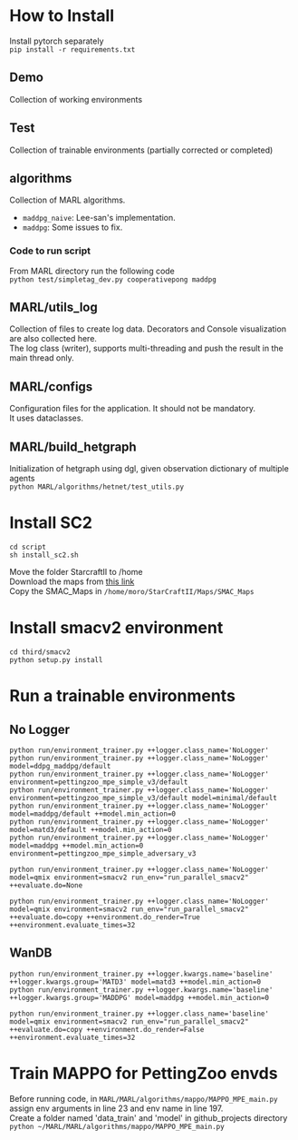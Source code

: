 # How to Install

Install pytorch separately  
`pip install -r requirements.txt`

## Demo

Collection of working environments

## Test

Collection of trainable environments (partially corrected or completed)

## algorithms

Collection of MARL algorithms.
- `maddpg_naive`: Lee-san's implementation.
- `maddpg`: Some issues to fix. 

### Code to run script

From MARL directory run the following code  
`python test/simpletag_dev.py cooperativepong maddpg`

## MARL/utils_log

Collection of files to create log data. Decorators and Console visualization are also collected here.  
The log class (writer), supports multi-threading and push the result in the main thread only.

## MARL/configs

Configuration files for the application. It should not be mandatory.  
It uses dataclasses.

## MARL/build_hetgraph

Initialization of hetgraph using dgl, given observation dictionary of multiple agents  
`python MARL/algorithms/hetnet/test_utils.py`

# Install SC2

```
cd script
sh install_sc2.sh
```

Move the folder StarcraftII to /home  
Download the maps from [this link](https://github.com/oxwhirl/smacv2/releases/tag/maps#:~:text=3-,SMAC_Maps.zip,-503%20KB)  
Copy the SMAC_Maps in `/home/moro/StarCraftII/Maps/SMAC_Maps`

# Install smacv2 environment

```
cd third/smacv2  
python setup.py install
```

# Run a trainable environments

## No Logger

```
python run/environment_trainer.py ++logger.class_name='NoLogger'  
python run/environment_trainer.py ++logger.class_name='NoLogger' model=ddpg_maddpg/default   
python run/environment_trainer.py ++logger.class_name='NoLogger' environment=pettingzoo_mpe_simple_v3/default   
python run/environment_trainer.py ++logger.class_name='NoLogger' environment=pettingzoo_mpe_simple_v3/default model=minimal/default  
python run/environment_trainer.py ++logger.class_name='NoLogger' model=maddpg/default ++model.min_action=0   
python run/environment_trainer.py ++logger.class_name='NoLogger' model=matd3/default ++model.min_action=0   
python run/environment_trainer.py ++logger.class_name='NoLogger' model=maddpg ++model.min_action=0 environment=pettingzoo_mpe_simple_adversary_v3  
```

```
python run/environment_trainer.py ++logger.class_name='NoLogger' model=qmix environment=smacv2 run_env="run_parallel_smacv2" ++evaluate.do=None   

python run/environment_trainer.py ++logger.class_name='NoLogger' model=qmix environment=smacv2 run_env="run_parallel_smacv2" ++evaluate.do=copy ++environment.do_render=True ++environment.evaluate_times=32
```

## WanDB

```
python run/environment_trainer.py ++logger.kwargs.name='baseline' ++logger.kwargs.group='MATD3' model=matd3 ++model.min_action=0  
python run/environment_trainer.py ++logger.kwargs.name='baseline' ++logger.kwargs.group='MADDPG' model=maddpg ++model.min_action=0

python run/environment_trainer.py ++logger.class_name='baseline' model=qmix environment=smacv2 run_env="run_parallel_smacv2" ++evaluate.do=copy ++environment.do_render=False ++environment.evaluate_times=32
```

# Train MAPPO for PettingZoo envds

Before running code, in `MARL/MARL/algorithms/mappo/MAPPO_MPE_main.py` assign env arguments in line 23 and env name in line 197.  
Create a folder named 'data_train' and 'model' in github_projects directory  
`python ~/MARL/MARL/algorithms/mappo/MAPPO_MPE_main.py`